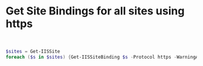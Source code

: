 # Get Site Bindings for all sites using https

<br>

```Powershell
$sites = Get-IISSite
foreach ($s in $sites) {Get-IISSiteBinding $s -Protocol https -WarningAction Ignore}
```
